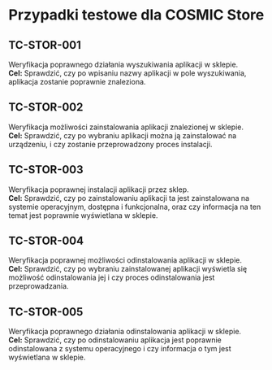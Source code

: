 # Przypadki testowe dla COSMIC Store

## TC-STOR-001
Weryfikacja poprawnego działania wyszukiwania aplikacji w sklepie.   
**Cel:** Sprawdzić, czy po wpisaniu nazwy aplikacji w pole wyszukiwania, aplikacja zostanie poprawnie znaleziona.

## TC-STOR-002
Weryfikacja możliwości zainstalowania aplikacji znalezionej w sklepie.   
**Cel:** Sprawdzić, czy po wybraniu aplikacji można ją zainstalować na urządzeniu, i czy zostanie przeprowadzony proces instalacji.

## TC-STOR-003
Weryfikacja poprawnej instalacji aplikacji przez sklep.   
**Cel:** Sprawdzić, czy po zainstalowaniu aplikacji ta jest zainstalowana na systemie operacyjnym, dostępna i funkcjonalna, oraz czy informacja na ten temat jest poprawnie wyświetlana w sklepie.

## TC-STOR-004
Weryfikacja poprawnej możliwości odinstalowania aplikacji w sklepie.   
**Cel:** Sprawdzić, czy po wybraniu zainstalowanej aplikacji wyświetla się możliwość odinstalowania jej i czy proces odinstalowania jest przeprowadzania.    

## TC-STOR-005
Weryfikacja poprawnego działania odinstalowania aplikacji w sklepie.   
**Cel:** Sprawdzić, czy po odinstalowaniu aplikacja jest poprawnie odinstalowana z systemu operacyjnego i czy informacja o tym jest wyświetlana w sklepie.